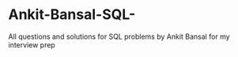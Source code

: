 # Ankit-Bansal-SQL-
All questions and solutions for SQL problems by Ankit Bansal for my interview prep
